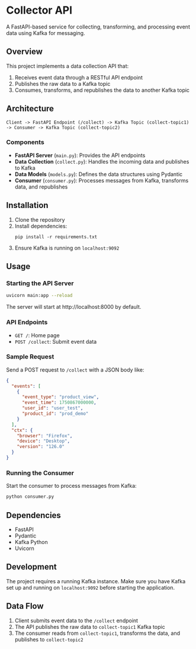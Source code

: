 # Collector API

A FastAPI-based service for collecting, transforming, and processing event data using Kafka for messaging.

## Overview

This project implements a data collection API that:
1. Receives event data through a RESTful API endpoint
2. Publishes the raw data to a Kafka topic
3. Consumes, transforms, and republishes the data to another Kafka topic

## Architecture

```
Client -> FastAPI Endpoint (/collect) -> Kafka Topic (collect-topic1) -> Consumer -> Kafka Topic (collect-topic2)
```

### Components

- **FastAPI Server** (`main.py`): Provides the API endpoints
- **Data Collection** (`collect.py`): Handles the incoming data and publishes to Kafka
- **Data Models** (`models.py`): Defines the data structures using Pydantic
- **Consumer** (`consumer.py`): Processes messages from Kafka, transforms data, and republishes

## Installation

1. Clone the repository
2. Install dependencies:
   ```
   pip install -r requirements.txt
   ```
3. Ensure Kafka is running on `localhost:9092`

## Usage

### Starting the API Server

```bash
uvicorn main:app --reload
```

The server will start at http://localhost:8000 by default.

### API Endpoints

- `GET /`: Home page
- `POST /collect`: Submit event data

### Sample Request

Send a POST request to `/collect` with a JSON body like:

```json
{
  "events": [
    {
      "event_type": "product_view",
      "event_time": 1750867000000,
      "user_id": "user_test",
      "product_id": "prod_demo"
    }
  ],
  "ctx": {
    "browser": "Firefox",
    "device": "Desktop",
    "version": "126.0"
  }
}
```

### Running the Consumer

Start the consumer to process messages from Kafka:

```bash
python consumer.py
```

## Dependencies

- FastAPI
- Pydantic
- Kafka Python
- Uvicorn

## Development

The project requires a running Kafka instance. Make sure you have Kafka set up and running on `localhost:9092` before starting the application.

## Data Flow

1. Client submits event data to the `/collect` endpoint
2. The API publishes the raw data to `collect-topic1` Kafka topic
3. The consumer reads from `collect-topic1`, transforms the data, and publishes to `collect-topic2`
